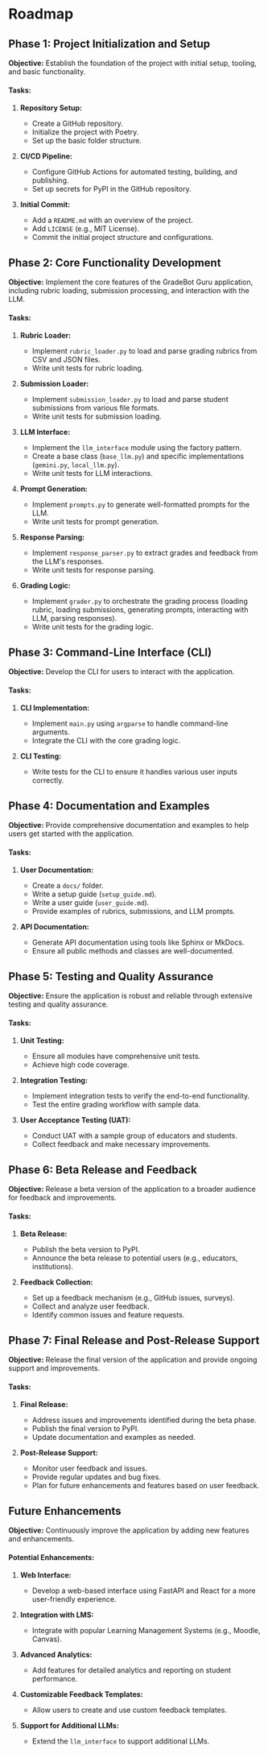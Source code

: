 # Roadmap

## Phase 1: Project Initialization and Setup

**Objective:** Establish the foundation of the project with initial setup, tooling, and basic functionality.

#### Tasks:
1. **Repository Setup:**
   - Create a GitHub repository.
   - Initialize the project with Poetry.
   - Set up the basic folder structure.

2. **CI/CD Pipeline:**
   - Configure GitHub Actions for automated testing, building, and publishing.
   - Set up secrets for PyPI in the GitHub repository.

3. **Initial Commit:**
   - Add a `README.md` with an overview of the project.
   - Add `LICENSE` (e.g., MIT License).
   - Commit the initial project structure and configurations.

## Phase 2: Core Functionality Development

**Objective:** Implement the core features of the GradeBot Guru application, including rubric loading, submission processing, and interaction with the LLM.

#### Tasks:
1. **Rubric Loader:**
   - Implement `rubric_loader.py` to load and parse grading rubrics from CSV and JSON files.
   - Write unit tests for rubric loading.

2. **Submission Loader:**
   - Implement `submission_loader.py` to load and parse student submissions from various file formats.
   - Write unit tests for submission loading.

3. **LLM Interface:**
   - Implement the `llm_interface` module using the factory pattern.
   - Create a base class (`base_llm.py`) and specific implementations (`gemini.py`, `local_llm.py`).
   - Write unit tests for LLM interactions.

4. **Prompt Generation:**
   - Implement `prompts.py` to generate well-formatted prompts for the LLM.
   - Write unit tests for prompt generation.

5. **Response Parsing:**
   - Implement `response_parser.py` to extract grades and feedback from the LLM's responses.
   - Write unit tests for response parsing.

6. **Grading Logic:**
   - Implement `grader.py` to orchestrate the grading process (loading rubric, loading submissions, generating prompts, interacting with LLM, parsing responses).
   - Write unit tests for the grading logic.

## Phase 3: Command-Line Interface (CLI)

**Objective:** Develop the CLI for users to interact with the application.

#### Tasks:
1. **CLI Implementation:**
   - Implement `main.py` using `argparse` to handle command-line arguments.
   - Integrate the CLI with the core grading logic.

2. **CLI Testing:**
   - Write tests for the CLI to ensure it handles various user inputs correctly.

## Phase 4: Documentation and Examples

**Objective:** Provide comprehensive documentation and examples to help users get started with the application.

#### Tasks:
1. **User Documentation:**
   - Create a `docs/` folder.
   - Write a setup guide (`setup_guide.md`).
   - Write a user guide (`user_guide.md`).
   - Provide examples of rubrics, submissions, and LLM prompts.

2. **API Documentation:**
   - Generate API documentation using tools like Sphinx or MkDocs.
   - Ensure all public methods and classes are well-documented.

## Phase 5: Testing and Quality Assurance

**Objective:** Ensure the application is robust and reliable through extensive testing and quality assurance.

#### Tasks:
1. **Unit Testing:**
   - Ensure all modules have comprehensive unit tests.
   - Achieve high code coverage.

2. **Integration Testing:**
   - Implement integration tests to verify the end-to-end functionality.
   - Test the entire grading workflow with sample data.

3. **User Acceptance Testing (UAT):**
   - Conduct UAT with a sample group of educators and students.
   - Collect feedback and make necessary improvements.

## Phase 6: Beta Release and Feedback

**Objective:** Release a beta version of the application to a broader audience for feedback and improvements.

#### Tasks:
1. **Beta Release:**
   - Publish the beta version to PyPI.
   - Announce the beta release to potential users (e.g., educators, institutions).

2. **Feedback Collection:**
   - Set up a feedback mechanism (e.g., GitHub issues, surveys).
   - Collect and analyze user feedback.
   - Identify common issues and feature requests.

## Phase 7: Final Release and Post-Release Support

**Objective:** Release the final version of the application and provide ongoing support and improvements.

#### Tasks:
1. **Final Release:**
   - Address issues and improvements identified during the beta phase.
   - Publish the final version to PyPI.
   - Update documentation and examples as needed.

2. **Post-Release Support:**
   - Monitor user feedback and issues.
   - Provide regular updates and bug fixes.
   - Plan for future enhancements and features based on user feedback.

## Future Enhancements

**Objective:** Continuously improve the application by adding new features and enhancements.

#### Potential Enhancements:
1. **Web Interface:**
   - Develop a web-based interface using FastAPI and React for a more user-friendly experience.

2. **Integration with LMS:**
   - Integrate with popular Learning Management Systems (e.g., Moodle, Canvas).

3. **Advanced Analytics:**
   - Add features for detailed analytics and reporting on student performance.

4. **Customizable Feedback Templates:**
   - Allow users to create and use custom feedback templates.

5. **Support for Additional LLMs:**
   - Extend the `llm_interface` to support additional LLMs.
